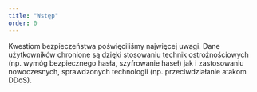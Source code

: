 ```yaml
---
title: "Wstęp"
order: 0
---
```



Kwestiom bezpieczeństwa poświęciliśmy najwięcej uwagi. Dane użytkowników chronione są dzięki stosowaniu technik ostrożnościowych (np. wymóg bezpiecznego hasła, szyfrowanie haseł) jak i zastosowaniu nowoczesnych, sprawdzonych technologii (np. przeciwdziałanie atakom DDoS).